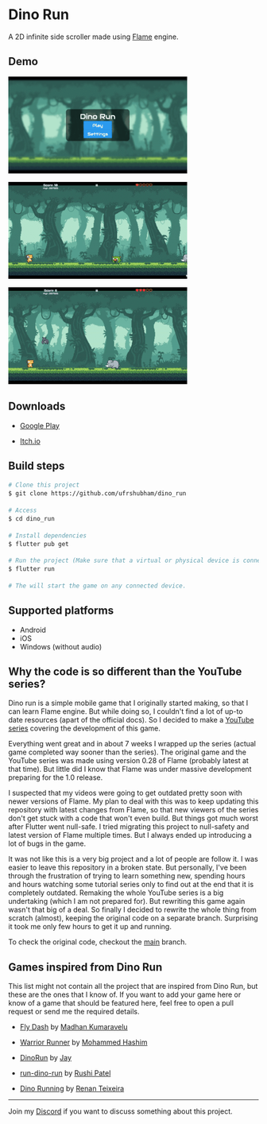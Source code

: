 # Dino Run

A 2D infinite side scroller made using [Flame](https://flame-engine.org/) engine.

## Demo

![Menu](branding/menu.gif)

![Jump](branding/jump.gif)

![Hit](branding/hit.gif)

## Downloads

- [Google Play](https://play.google.com/store/apps/details?id=com.nobs.dino_run)

- [Itch.io](https://ufrshubham.itch.io/dino-run)

## Build steps

```bash
# Clone this project
$ git clone https://github.com/ufrshubham/dino_run

# Access
$ cd dino_run

# Install dependencies
$ flutter pub get

# Run the project (Make sure that a virtual or physical device is connected first)
$ flutter run

# The will start the game on any connected device.
```

## Supported platforms

- Android
- iOS
- Windows (without audio)



## Why the code is so different than the YouTube series?

Dino run is a simple mobile game that I originally started making, so that I can learn Flame engine. But while doing so, I couldn't find a lot of up-to date resources (apart of the official docs). So I decided to make a [YouTube series](https://www.youtube.com/playlist?list=PLiZZKL9HLmWOmQgYxWHuOHOWsUUlhCCOY) covering the development of this game.

Everything went great and in about 7 weeks I wrapped up the series (actual game completed way sooner than the series). The original game and the YouTube series was made using version 0.28 of Flame (probably latest at that time). But little did I know that Flame was under massive development preparing for the 1.0 release.

I suspected that my videos were going to get outdated pretty soon with newer versions of Flame. My plan to deal with this was to keep updating this repository with latest changes from Flame, so that new viewers of the series don't get stuck with a code that won't even build. But things got much worst after Flutter went null-safe. I tried migrating this project to null-safety and latest version of Flame multiple times. But I always ended up introducing a lot of bugs in the game.

It was not like this is a very big project and a lot of people are follow it. I was easier to leave this repository in a broken state. But personally, I've been through the frustration of trying to learn something new, spending hours and hours watching some tutorial series only to find out at the end that it is completely outdated. Remaking the whole YouTube series is a big undertaking (which I am not prepared for). But rewriting this game again wasn't that big of a deal. So finally I decided to rewrite the whole thing from scratch (almost), keeping the original code on a separate branch. Surprising it took me only few hours to get it up and running.

To check the original code, checkout the [main](https://github.com/ufrshubham/dino_run/tree/main) branch.

## Games inspired from Dino Run

This list might not contain all the project that are inspired from Dino Run, but these are the ones that I know of. If you want to add your game here or know of a game that should be featured here, feel free to open a pull request or send me the required details.

- [Fly Dash](https://play.google.com/store/apps/details?id=io.madhank93.dashy_bird&hl=en_IN) by [Madhan Kumaravelu](https://github.com/madhank93)

- [Warrior Runner](https://play.google.com/store/apps/details?id=hashim4498.games.warrior_runner&hl=en_IN) by [Mohammed Hashim](https://github.com/mohammedhashim44)

- [DinoRun](https://github.com/DetainedDeveloper/DinoRun) by [Jay](https://github.com/DetainedDeveloper)

- [run-dino-run](https://github.com/NextFaze/run-dino-run) by [Rushi Patel](https://github.com/whimzyLive)

- [Dino Running](https://play.google.com/store/apps/details?id=rteixeira.apps.dino_run) by [Renan Teixeira](https://github.com/renant)

___

Join my [Discord](https://discord.gg/xHu3aUQGsJ) if you want to discuss something about this project.
